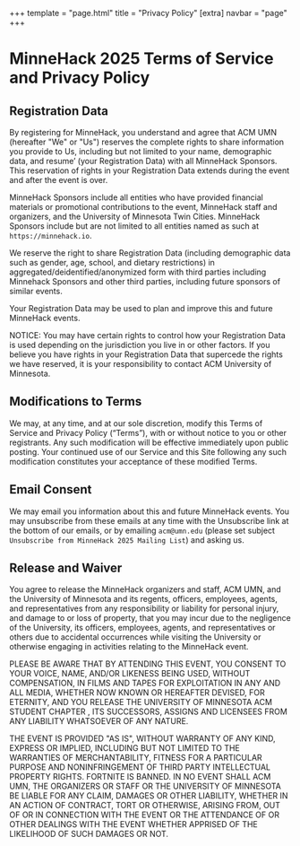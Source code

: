 +++
template = "page.html"
title = "Privacy Policy"
[extra]
navbar = "page"
+++

# MinneHack 2025 Terms of Service and Privacy Policy

## Registration Data

By registering for MinneHack, you understand and agree that ACM UMN
(hereafter "We" or "Us") reserves the complete rights to share
information you provide to Us, including but not limited to your name,
demographic data, and resume’ (your Registration Data) with all
MinneHack Sponsors. This reservation of rights in your Registration
Data extends during the event and after the event is over.

MinneHack Sponsors include all entities who have provided financial
materials or promotional contributions to the event, MinneHack staff and
organizers, and the University of Minnesota Twin Cities. MinneHack
Sponsors include but are not limited to all entities named as such at
`https://minnehack.io`.

We reserve the right to share Registration Data (including demographic
data such as gender, age, school, and dietary restrictions) in
aggregated/deidentified/anonymized form with third parties including
Minnehack Sponsors and other third parties, including future sponsors of
similar events.

Your Registration Data may be used to plan and improve this and future
MinneHack events.

NOTICE: You may have certain rights to control how your Registration
Data is used depending on the jurisdiction you live in or other factors.
If you believe you have rights in your Registration Data that supercede
the rights we have reserved, it is your responsibility to contact ACM
University of Minnesota.

## Modifications to Terms

We may, at any time, and at our sole discretion, modify this Terms of
Service and Privacy Policy (“Terms”), with or without notice to you or
other registrants. Any such modification will be effective immediately
upon public posting. Your continued use of our Service and this Site
following any such modification constitutes your acceptance of these
modified Terms.

## Email Consent

We may email you information about this and future MinneHack events. You
may unsubscribe from these emails at any time with the Unsubscribe link at
the bottom of our emails, or by emailing `acm@umn.edu` (please set subject
`Unsubscribe from MinneHack 2025 Mailing List`) and asking us.

## Release and Waiver

You agree to release the MinneHack organizers and staff, ACM UMN, and
the University of Minnesota and its regents, officers, employees,
agents, and representatives from any responsibility or liability for
personal injury, and damage to or loss of property, that you may incur
due to the negligence of the University, its officers, employees,
agents, and representatives or others due to accidental occurrences
while visiting the University or otherwise engaging in activities
relating to the MinneHack event.

PLEASE BE AWARE THAT BY ATTENDING THIS EVENT, YOU CONSENT TO YOUR VOICE, NAME,
AND/OR LIKENESS BEING USED, WITHOUT COMPENSATION, IN FILMS AND TAPES FOR
EXPLOITATION IN ANY AND ALL MEDIA, WHETHER NOW KNOWN OR HEREAFTER DEVISED, FOR
ETERNITY, AND YOU RELEASE THE UNIVERSITY OF MINNESOTA ACM STUDENT CHAPTER , ITS
SUCCESSORS, ASSIGNS AND LICENSEES FROM ANY LIABILITY WHATSOEVER OF ANY NATURE.

THE EVENT IS PROVIDED "AS IS", WITHOUT WARRANTY OF ANY KIND, EXPRESS OR
IMPLIED, INCLUDING BUT NOT LIMITED TO THE WARRANTIES OF MERCHANTABILITY,
FITNESS FOR A PARTICULAR PURPOSE AND NONINFRINGEMENT OF THIRD PARTY
INTELLECTUAL PROPERTY RIGHTS. FORTNITE IS BANNED. IN NO EVENT SHALL ACM
UMN, THE ORGANIZERS OR STAFF OR THE UNIVERSITY OF MINNESOTA BE LIABLE FOR
ANY CLAIM, DAMAGES OR OTHER LIABILITY, WHETHER IN AN ACTION OF CONTRACT,
TORT OR OTHERWISE, ARISING FROM, OUT OF OR IN CONNECTION WITH THE EVENT
OR THE ATTENDANCE OF OR OTHER DEALINGS WITH THE EVENT WHETHER APPRISED OF
THE LIKELIHOOD OF SUCH DAMAGES OR NOT.
